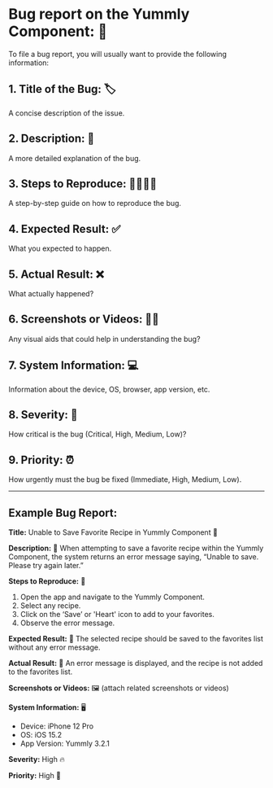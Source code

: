 # Bug report on the Yummly Component: 🐞

To file a bug report, you will usually want to provide the following information:

## 1. Title of the Bug: 🏷️
A concise description of the issue.

## 2. Description: 📝
A more detailed explanation of the bug.

## 3. Steps to Reproduce: 🚶‍♂️🚶‍♀️
A step-by-step guide on how to reproduce the bug.

## 4. Expected Result: ✅
What you expected to happen.

## 5. Actual Result: ❌
What actually happened?

## 6. Screenshots or Videos: 📸🎥
Any visual aids that could help in understanding the bug?

## 7. System Information: 💻
Information about the device, OS, browser, app version, etc.

## 8. Severity: 🚨
How critical is the bug (Critical, High, Medium, Low)?

## 9. Priority: ⏰
How urgently must the bug be fixed (Immediate, High, Medium, Low).

---

## Example Bug Report:

**Title:** Unable to Save Favorite Recipe in Yummly Component 📌

**Description:** 📖
When attempting to save a favorite recipe within the Yummly Component, the system returns an error message saying, “Unable to save. Please try again later.”

**Steps to Reproduce:** 👣
1. Open the app and navigate to the Yummly Component.
2. Select any recipe.
3. Click on the ‘Save’ or 'Heart' icon to add to your favorites.
4. Observe the error message.

**Expected Result:** 🎯
The selected recipe should be saved to the favorites list without any error message.

**Actual Result:** 🛑
An error message is displayed, and the recipe is not added to the favorites list.

**Screenshots or Videos:** 🖼️
(attach related screenshots or videos)

**System Information:** 🖥️
- Device: iPhone 12 Pro
- OS: iOS 15.2
- App Version: Yummly 3.2.1

**Severity:** High 🔥

**Priority:** High 🚩
